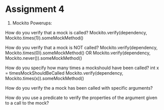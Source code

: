 # Assignment 4

1. Mockito Powerups:

How do you verify that a mock is called?
Mockito.verify(dependency, Mockito.times(1)).someMockMethod()

How do you verify that a mock is NOT called?
Mockito.verify(dependency, Mockito.times(0)).someMockMethod()
OR
Mockito.verify(dependency, Mockito.never()).someMockMethod()

How do you specify how many times a mockshould have been called?
int x = timesMockShouldBeCalled
Mockito.verify(dependency, Mockito.times(x)).someMockMethod()

How do you verify the a mock has been called with specific arguments?

How do you use a predicate to verify the properties of the argument given to a call to the mock? 
